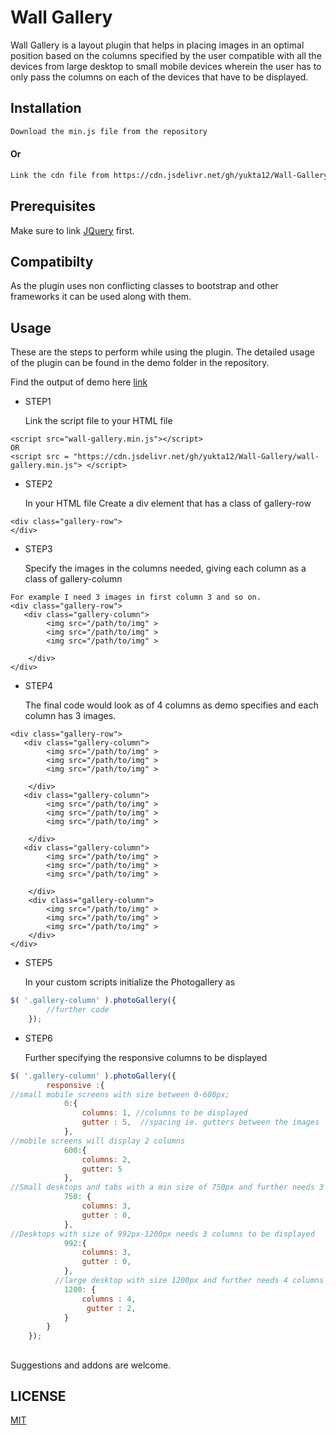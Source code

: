 # Wall Gallery

Wall Gallery is a layout plugin that helps in placing images in an optimal position based on the columns specified by the user compatible with all the devices from large desktop to small mobile devices wherein the user has to only pass the columns on each of the devices that have to be displayed.
## Installation

```bash
Download the min.js file from the repository
```

  #### Or

```bash
Link the cdn file from https://cdn.jsdelivr.net/gh/yukta12/Wall-Gallery/wall-gallery.min.js
```

## Prerequisites 
Make sure to link [JQuery](https://code.jquery.com/) first.

## Compatibilty
As the plugin uses non conflicting classes to bootstrap and other frameworks it can be used along with them.

## Usage

These are the steps to perform while using the plugin. The detailed usage of the plugin can be found in the demo folder in the repository.

Find the output of demo here [link](https://yukta12.github.io/Wall-Gallery/demo/)

- STEP1

  Link the script file to your HTML file
```
<script src="wall-gallery.min.js"></script>
OR
<script src = "https://cdn.jsdelivr.net/gh/yukta12/Wall-Gallery/wall-gallery.min.js"> </script>
```
- STEP2

  In your HTML file
Create a div element that has a class of gallery-row
```
<div class="gallery-row">
</div>
```
- STEP3

  Specify the images in the columns needed, giving each column as a class of gallery-column

```
For example I need 3 images in first column 3 and so on.
<div class="gallery-row">
   <div class="gallery-column">
        <img src="/path/to/img" >
        <img src="/path/to/img" >
        <img src="/path/to/img" >

    </div>
</div>
```
- STEP4

  The final code would look as of 4 columns as demo specifies and each column has 3 images.

```
<div class="gallery-row">
   <div class="gallery-column">
        <img src="/path/to/img" >
        <img src="/path/to/img" >
        <img src="/path/to/img" >

    </div>
   <div class="gallery-column">
        <img src="/path/to/img" >
        <img src="/path/to/img" >
        <img src="/path/to/img" >

    </div>
   <div class="gallery-column">
        <img src="/path/to/img" >
        <img src="/path/to/img" >
        <img src="/path/to/img" >

    </div>
    <div class="gallery-column">
        <img src="/path/to/img" >
        <img src="/path/to/img" >
        <img src="/path/to/img" >
    </div>
</div>
```
- STEP5

  In your custom scripts  initialize the Photogallery as

```js
$( '.gallery-column' ).photoGallery({
        //further code
    });
```
- STEP6

  Further specifying the responsive columns to be displayed

```js
$( '.gallery-column' ).photoGallery({
        responsive :{
//small mobile screens with size between 0-600px;
            0:{
                columns: 1, //columns to be displayed 
                gutter : 5,  //spacing ie. gutters between the images
            },
//mobile screens will display 2 columns
            600:{
                columns: 2,
                gutter: 5
            },
//Small desktops and tabs with a min size of 750px and further needs 3 columns to be displayed
            750: {
                columns: 3,
                gutter : 0,
            },
//Desktops with size of 992px-1200px needs 3 columns to be displayed
            992:{
                columns: 3,
                gutter : 0,
            },
          //large desktop with size 1200px and further needs 4 columns to be displayed
            1200: {
                columns : 4,
                 gutter : 2,
            }
        }
    });
```


##
Suggestions and addons are welcome.

## LICENSE
[MIT](https://choosealicense.com/licenses/mit/)
 
